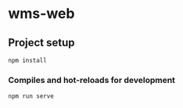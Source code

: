 # wms-web

## Project setup
```
npm install
```

### Compiles and hot-reloads for development
```
npm run serve
```
